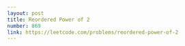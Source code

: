 ```yaml
---
layout: post
title: Reordered Power of 2
number: 869
link: https://leetcode.com/problems/reordered-power-of-2
---
```

